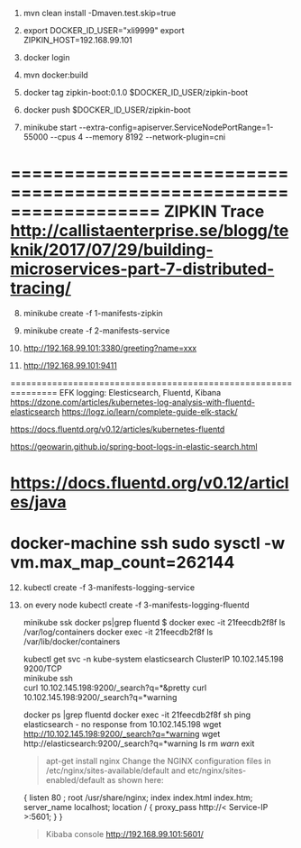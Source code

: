 
1. mvn clean install -Dmaven.test.skip=true
2. export DOCKER_ID_USER="xli9999"
   export ZIPKIN_HOST=192.168.99.101
4. docker login
4. mvn docker:build
5. docker tag zipkin-boot:0.1.0 $DOCKER_ID_USER/zipkin-boot
6. docker push $DOCKER_ID_USER/zipkin-boot

7. minikube start --extra-config=apiserver.ServiceNodePortRange=1-55000  --cpus 4 --memory 8192 --network-plugin=cni

==================================================================
ZIPKIN Trace
http://callistaenterprise.se/blogg/teknik/2017/07/29/building-microservices-part-7-distributed-tracing/
==================================================================
8. minikube create -f 1-manifests-zipkin
9. minikube create -f 2-manifests-service


10. http://192.168.99.101:3380/greeting?name=xxx
11. http://192.168.99.101:9411

===============================================================
EFK logging: Elesticsearch, Fluentd, Kibana
https://dzone.com/articles/kubernetes-log-analysis-with-fluentd-elasticsearch
https://logz.io/learn/complete-guide-elk-stack/

https://docs.fluentd.org/v0.12/articles/kubernetes-fluentd

https://geowarin.github.io/spring-boot-logs-in-elastic-search.html

https://docs.fluentd.org/v0.12/articles/java
===============================================================

docker-machine ssh
sudo sysctl -w vm.max_map_count=262144
==========================================================
12. kubectl create -f 3-manifests-logging-service
13. on every node 
    kubectl create -f 3-manifests-logging-fluentd


    minikube ssk
    docker ps|grep fluentd
    $ docker exec -it 21feecdb2f8f ls /var/log/containers
    docker exec -it 21feecdb2f8f ls /var/lib/docker/containers

    kubectl get svc -n kube-system
       elasticsearch          ClusterIP   10.102.145.198   <none>        9200/TCP  
    minikube ssh   
    curl 10.102.145.198:9200/_search?q=*&pretty 
    curl 10.102.145.198:9200/_search?q=*warning    

    docker ps |grep fluentd
    docker exec -it 21feecdb2f8f sh
        ping elasticsearch - no response from 10.102.145.198
        wget http://10.102.145.198:9200/_search?q=*warning
        wget http://elasticsearch:9200/_search?q=*warning
        ls
        rm *warn*
        exit
    
    > apt-get install nginx
      Change the NGINX configuration files in /etc/nginx/sites-available/default and etc/nginx/sites-enabled/default as shown here:

      {
            listen 80 ;
            root /usr/share/nginx;
            index index.html index.htm;
            server_name localhost;
            location / {
                proxy_pass http://< Service-IP >:5601;
            }
        }

    > Kibaba console
      http://192.168.99.101:5601/

    
    
